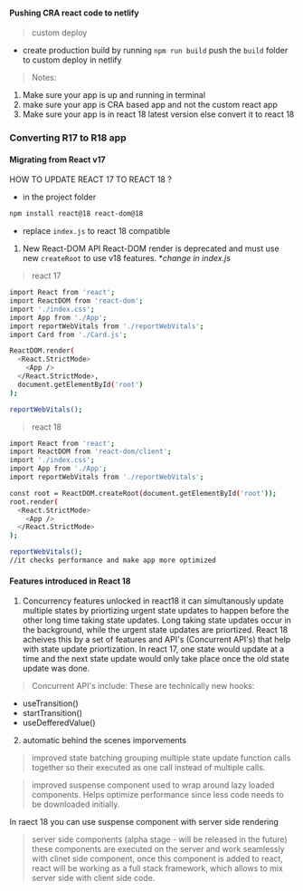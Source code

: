 #### Pushing CRA react code to netlify 
> custom deploy 
- create production build by running `npm run build` 
push the `build` folder to custom deploy in netlify 

> Notes:
1. Make sure your app is up and running in terminal 
2. make sure your app is CRA based app and not the custom react app 
3. Make sure your app is in react 18 latest version else convert it to react 18 

### Converting R17 to R18 app 
#### Migrating from React v17 
HOW TO UPDATE REACT 17 TO REACT 18 ?
- in the project folder 
```bash
npm install react@18 react-dom@18
```
- replace `index.js` to react 18 compatible 
1. New React-DOM API 
React-DOM render is deprecated and must use new `createRoot` to use v18 features.
**change in index.js*
> react 17 
```bash
import React from 'react';
import ReactDOM from 'react-dom';
import './index.css';
import App from './App';
import reportWebVitals from './reportWebVitals';
import Card from './Card.js';

ReactDOM.render(
  <React.StrictMode>
    <App />
  </React.StrictMode>,
  document.getElementById('root')
);

reportWebVitals();
```
> react 18 
```bash
import React from 'react';
import ReactDOM from 'react-dom/client';
import './index.css';
import App from './App';
import reportWebVitals from './reportWebVitals';

const root = ReactDOM.createRoot(document.getElementById('root'));
root.render(
  <React.StrictMode>
    <App />
  </React.StrictMode>
);

reportWebVitals();
//it checks performance and make app more optimized 
```
#### Features introduced in React 18 
1. Concurrency features unlocked in react18
it can simultanously update multiple states by priortizing urgent state updates to happen before the other long time taking state updates. Long taking state updates occur in the background, while the urgent state updates are priortized. React 18 acheives this by a set of features and API's (Concurrent API's) that help with state update priortization. In react 17, one state would update at a time and the next state update would only take place once the old state update was done.

> Concurrent API's include:
These are technically new hooks:
- useTransition()
- startTransition()
- useDefferedValue()

2. automatic behind the scenes imporvements 
> improved state batching 
grouping multiple state update function calls together so their executed as one call instead of multiple calls. 

> improved suspense component 
used to wrap around lazy loaded components. Helps optimize performance since less code needs to be downloaded initially. 

In raect 18 you can use suspense component with server side rendering 

> server side components (alpha stage - will be released in the future)
these components are executed on the server and work seamlessly with clinet side component, once this component is added to react, react will be working as a full stack framework, which allows to mix server side with client side code. 